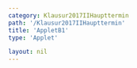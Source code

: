 ```yaml
---
category: Klausur2017IIHaupttermin
path: '/Klausur2017IIHaupttermin'
title: 'AppletB1'
type: 'Applet'

layout: nil
---
```

<link type="text/css" href="https://cdnjs.cloudflare.com/ajax/libs/jsxgraph/0.99.6/jsxgraph.css"><link rel="stylesheet" type="text/css" href="//cdnjs.cloudflare.com/ajax/libs/jsxgraph/0.99.7/jsxgraph.css" />
<div id="d84caf00-0e94-4dcf-9b50-e083b82c0977" class="jxgbox" style="width:500px; height:500px">
<script type="text/javascript">
    (function() {
	const board = JXG.JSXGraph.initBoard('d84caf00-0e94-4dcf-9b50-e083b82c0977', {
    							boundingbox: [-10, 10, 10, -10],
                  axis: true
              });
              
var a = board.create('slider', [[2,7], [7,7], [-2, -0.25, 2]], {name:'a'});     
var c = board.create('slider', [[2,6], [7,6], [-5, 3.75, 5]], {name:'c'});

var f = x => a.Value()*x*x+0.5*x+c.Value();
var fpar = board.create('functiongraph', [f],
        {strokeColor: 'black', strokeWidth:3});
        
var g = x => -0.1*x-2;
var gpar = board.create('functiongraph', [g],
        {strokeColor: 'black', strokeWidth:3});

var P = board.create('point', [-3,0], {name:'P',fixed:true});
var Q = board.create('point', [5,0], {fixed:true, name:'Q'});
var A = board.create('glider', [fpar], {color:'orange'});
var B = board.create('point', [function(){return A.X()},function(){return -0.1*A.X()-2}], {color:'green'});
var C = board.create('point', [function(){return A.X()+2},function(){return -0.25*(2+A.X())*(2+A.X())+0.5*(2+A.X())+3.75}], {color:'green'});
var D = board.create('point', [function(){return A.X()+2},function(){return B.Y()+(-1*(A.Y()-C.Y()))}], {color:'green'});

var BA = board.create('line', [B,A], {straightLast:false, straightFirst:false});
var CD = board.create('line', [D,C], {straightLast:false, straightFirst:false});
var BD = board.create('line', [D,B], {straightLast:false, straightFirst:false});
var AC = board.create('line', [A,C], {straightLast:false, straightFirst:false});

board.create('text', [-5,5,'AnBn(x)=']);
board.create('text', [-3.5,5,function(){return Math.round(100*(A.Y()-B.Y()))/100}]);

})()
  </script>
  </div>
